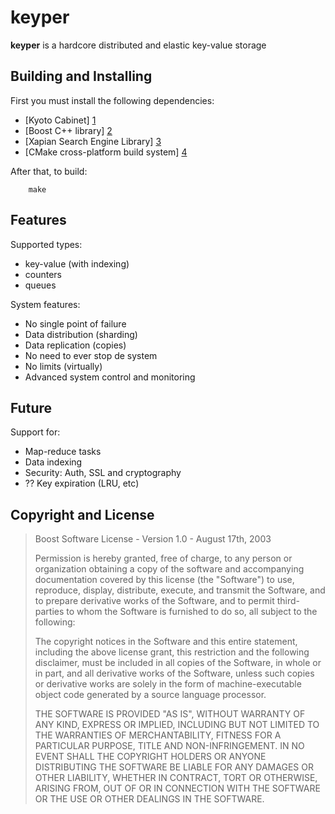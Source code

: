 keyper
======

**keyper** is a hardcore distributed and elastic key-value storage

Building and Installing
-----------------------

First you must install the following dependencies:

* [Kyoto Cabinet] [1]
* [Boost C++ library] [2]
* [Xapian Search Engine Library] [3]
* [CMake cross-platform build system] [4]

After that, to build:

        make

Features
--------

Supported types:

* key-value (with indexing)
* counters
* queues

System features:

* No single point of failure
* Data distribution (sharding)
* Data replication (copies)
* No need to ever stop de system
* No limits (virtually)
* Advanced system control and monitoring

Future
------

Support for:

* Map-reduce tasks
* Data indexing
* Security: Auth, SSL and cryptography
* ?? Key expiration (LRU, etc)

Copyright and License
---------------------

> Boost Software License - Version 1.0 - August 17th, 2003
> 
> Permission is hereby granted, free of charge, to any person or organization
> obtaining a copy of the software and accompanying documentation covered by
> this license (the "Software") to use, reproduce, display, distribute,
> execute, and transmit the Software, and to prepare derivative works of the
> Software, and to permit third-parties to whom the Software is furnished to
> do so, all subject to the following:
> 
> The copyright notices in the Software and this entire statement, including
> the above license grant, this restriction and the following disclaimer,
> must be included in all copies of the Software, in whole or in part, and
> all derivative works of the Software, unless such copies or derivative
> works are solely in the form of machine-executable object code generated by
> a source language processor.
> 
> THE SOFTWARE IS PROVIDED "AS IS", WITHOUT WARRANTY OF ANY KIND, EXPRESS OR
> IMPLIED, INCLUDING BUT NOT LIMITED TO THE WARRANTIES OF MERCHANTABILITY,
> FITNESS FOR A PARTICULAR PURPOSE, TITLE AND NON-INFRINGEMENT. IN NO EVENT
> SHALL THE COPYRIGHT HOLDERS OR ANYONE DISTRIBUTING THE SOFTWARE BE LIABLE
> FOR ANY DAMAGES OR OTHER LIABILITY, WHETHER IN CONTRACT, TORT OR OTHERWISE,
> ARISING FROM, OUT OF OR IN CONNECTION WITH THE SOFTWARE OR THE USE OR OTHER
> DEALINGS IN THE SOFTWARE.



  [1]: http://1978th.net/kyotocabinet/            "Kyoto Cabinet"
  [2]: http://www.boost.org/                      "Boost C++ library"
  [3]: http://xapian.org/                         "Xapian"
  [4]: http://www.cmake.org/					  "CMake"
